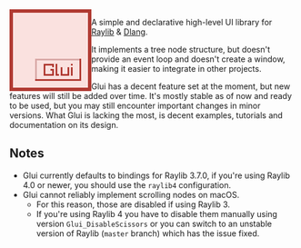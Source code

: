 <img src="./logo.png" alt="Glui" height="144" align="left" />

A simple and declarative high-level UI library for [Raylib](https://www.raylib.com/) & [Dlang](https://dlang.org/).

It implements a tree node structure, but doesn't provide an event loop and doesn't create a window, making it easier
to integrate in other projects.

Glui has a decent feature set at the moment, but new features will still be added over time. It's mostly stable as of
now and ready to be used, but you may still encounter important changes in minor versions. What Glui is lacking the
most, is decent examples, tutorials and documentation on its design.

## Notes

* Glui currently defaults to bindings for Raylib 3.7.0, if you're using Raylib 4.0 or newer, you should use the
  `raylib4` configuration.
* Glui cannot reliably implement scrolling nodes on macOS.
  * For this reason, those are disabled if using Raylib 3.
  * If you're using Raylib 4 you have to disable them manually using version `Glui_DisableScissors` or you can switch to
    an unstable version of Raylib (`master` branch) which has the issue fixed.
